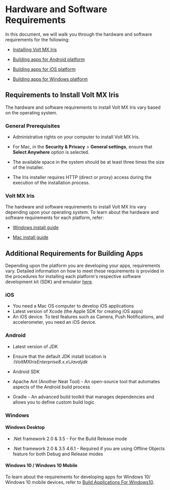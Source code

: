                           


Hardware and Software Requirements
==================================

In this document, we will walk you through the hardware and software requirements for the following:

*   [Installing Volt MX Iris](#volt-mx-iris)
    
*   [Building apps for Android platform](#android)
    
*   [Building apps for iOS platform](#ios)
    
*   [Building apps for Windows platform](#windows)
    

Requirements to Install Volt MX Iris
-----------------------------------------

The hardware and software requirements to install Volt MX Iris vary based on the operating system.

### General Prerequisites

*   Administrative rights on your computer to install Volt MX Iris.
    

*   For Mac, in the **Security & Privacy** > **General settings**, ensure that **Select Anywhere** option is selected.
*   The available space in the system should be at least three times the size of the installer.
    
*   The Iris installer requires HTTP (direct or proxy) access during the execution of the installation process.
    

### Volt MX Iris

The hardware and software requirements to install Volt MX Iris vary depending upon your operating system. To learn about the hardware and software requirements for each platform, refer:

*   [Windows install guide](../../../Iris/iris_starter_install_win/Content/Prerequisites.md)
    
*   [Mac install guide](../../../Iris/iris_starter_install_mac/Content/Prerequisites.md)
    

Additional Requirements for Building Apps
-----------------------------------------

Depending upon the platform you are developing your apps, requirements vary. Detailed information on how to meet these requirements is provided in the procedures for installing each platform's respective software development kit (SDK) and emulator [here](SUG_Android.md).

### iOS

*   You need a Mac OS computer to develop iOS applications
*   Latest version of Xcode (the Apple SDK for creating iOS apps)
*   An iOS device. To test features such as Camera, Push Notifications, and accelerometer, you need an iOS device.

### Android

*   Latest version of JDK
    
*   Ensure that the default JDK install location is _<Install Drive>:\\VoltMXIrisEnterprise8.x.x\\Java\\jdk_
    
*   Android SDK
*   Apache Ant (Another Neat Tool) - An open-source tool that automates aspects of the Android build process
*   Gradle - An advanced build toolkit that manages dependencies and allows you to define custom build logic

### Windows

#### Windows Desktop

*   .Net framework 2.0 & 3.5 - For the Build Release mode
    
*   .Net framework 2.0 & 3.5 4.6.1 - Required if you are using Offline Objects feature for both Debug and Release modes
    

#### Windows 10 / Windows 10 Mobile

To learn about the requirements for developing apps for Windows 10/ Windows 10 mobile devices, refer to [Build Applications For Windows10](../../../Iris/iris_user_guide/Content/BuildApplicationsForWindows10.md#understanding-prerequisites-and-processor-architecture).
